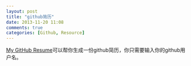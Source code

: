 ```yaml
---
layout: post
title: "github简历"
date: 2013-11-20 11:08
comments: true
categories: [Github, Resource]
---
```


[My GitHub Resume](http://resume.github.io/)可以帮你生成一份github简历，你只需要输入你的github用户名。
